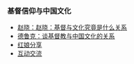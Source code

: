 ### 基督信仰与中国文化
* [赵晓：赵晓：基督与文化究竟是什么关系](https://www.asuswebstorage.com/navigate/a/#/s/0EEE03374A26489E85834BD59A704CEBY) 
* [德鲁克：谈基督教与中国文化的关系](https://www.asuswebstorage.com/navigate/a/#/s/0EEE03374A26489E85834BD59A704CEBY) 
* [红娘分享](https://www.asuswebstorage.com/navigate/a/#/s/0EEE03374A26489E85834BD59A704CEBY) 
* [互动交流](https://www.asuswebstorage.com/navigate/a/#/s/0EEE03374A26489E85834BD59A704CEBY) 
